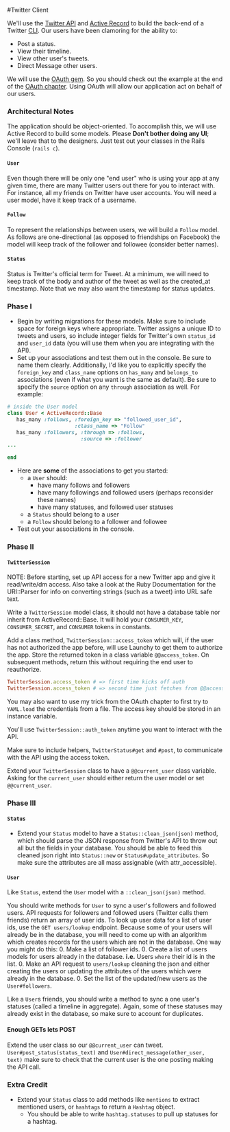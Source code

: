 #Twitter Client

We'll use the [Twitter API][api-docs] and [Active Record][ar-basics]
to build the back-end of a Twitter [CLI][wiki-cli]. Our users have
been clamoring for the ability to:

* Post a status.
* View their timeline.
* View other user's tweets.
* Direct Message other users.

We will use the [OAuth gem][oauth-github]. So you should check out the example at the
end of the [OAuth chapter][oauth-chapter]. Using OAuth will allow our application act
on behalf of our users.

[wiki-cli]:http://en.wikipedia.org/wiki/Command-line_interface
[ar-basics]:http://guides.rubyonrails.org/active_record_basics.html
[api-docs]: https://dev.twitter.com/docs/api/1.1
[oauth-github]: https://github.com/oauth/oauth-ruby
[oauth-chapter]: ../the-web/oauth.md

### Architectural Notes

The application should be object-oriented. To accomplish this, we will
use Active Record to build some models. Please **Don't bother doing
any UI**; we'll leave that to the designers. Just test out your
classes in the Rails Console (`rails c`).

#### `User`

Even though there will be only one "end user" who is using your app at
any given time, there are many Twitter users out there for you to
interact with. For instance, all my friends on Twitter have user
accounts. You will need a user model, have it keep track of a
username.

#### `Follow`

To represent the relationships between users, we will build a `Follow`
model. As follows are one-directional (as opposed to friendships on
Facebook) the model will keep track of the follower and followee
(consider better names).

#### `Status`

Status is Twitter's official term for Tweet. At a minimum, we will
need to keep track of the body and author of the tweet as well as the
created_at timestamp. Note that we may also want the timestamp for
status updates.

### Phase I

* Begin by writing migrations for these models. Make sure to include
space for foreign keys where appropriate. Twitter assigns a unique ID
to tweets and users, so include integer fields for Twitter's own
`status_id` and `user_id` data (you will use them when you are
integrating with the API).
* Set up your associations and test them out in the console. Be sure
to name them clearly. Additionally, I'd like you to explicitly specify
the `foreign_key` and `class_name` options on `has_many` and
`belongs_to` associations (even if what you want is the same as
default). Be sure to specify the `source` option on any `through`
association as well. For example:

```ruby
# inside the User model
class User < ActiveRecord::Base
   has_many :follows, :foreign_key => "followed_user_id",
                      :class_name => "Follow"
   has_many :followers, :through => :follows,
                        :source => :follower
...

end
```

* Here are **some** of the associations to get you started:
  * a `User` should:
    * have many follows and followers
    * have many followings and followed users (perhaps reconsider
      these names)
    * have many statuses, and followed user statuses
  * a `Status` should belong to a user
  * a `Follow` should belong to a follower and followee
* Test out your associations in the console.

### Phase II

#### `TwitterSession`

NOTE: Before starting, set up API access for a new Twitter app and
give it read/write/dm access. Also take a look at the Ruby
Documentation for the URI::Parser for info on converting strings (such
as a tweet) into URL safe text.

Write a `TwitterSession` model class, it should not have a database
table nor inherit from ActiveRecord::Base. It will hold your
`CONSUMER_KEY`, `CONSUMER_SECRET`, and `CONSUMER` tokens in constants.

Add a class method, `TwitterSession::access_token` which will, if the
user has not authorized the app before, will use Launchy to get them
to authorize the app. Store the returned token in a class variable
`@@access_token`. On subsequent methods, return this without requiring
the end user to reauthorize.

```ruby
TwitterSession.access_token # => first time kicks off auth
TwitterSession.access_token # => second time just fetches from @@access_token
```

You may also want to use my trick from the OAuth chapter to first try to
`YAML.load` the credentials from a file. The access key should be
stored in an instance variable.

You'll use `TwitterSession::auth_token` anytime you want to interact
with the API.

Make sure to include helpers, `TwitterStatus#get` and `#post`, to
communicate with the API using the access token.

Extend your `TwitterSession` class to have a `@@current_user` class
variable. Asking for the `current_user` should either return the user
model or set `@@current_user`.

### Phase III

#### `Status`

* Extend your `Status` model to have a `Status::clean_json(json)`
method, which should parse the JSON response from Twitter's API to
throw out all but the fields in your database. You should be able to
feed this cleaned json right into `Status::new` or
`Status#update_attributes`. So make sure the attributes are all
mass assignable (with attr_accessible).

#### `User`

Like `Status`, extend the `User` model with a `::clean_json(json)`
method.

You should write methods for `User` to sync a user's followers and
followed users. API requests for followers and followed users (Twitter
calls them friends) return an array of user ids. To look up user data
for a list of user ids, use the `GET users/lookup` endpoint. Because
some of your users will already be in the database, you will need to
come up with an algorithm which creates records for the users which
are not in the database. One way you might do this:
0. Make a list of follower ids.
0. Create a list of users models for users already in the database. **i.e.**
   Users `where` their id is in the list.
0. Make an API request to `users/lookup` cleaning the json and either
   creating the users or updating the attributes of the users which
   were already in the database.
0. Set the list of the updated/new users as the `User#followers`.

Like a `User`s friends, you should write a method to sync a one user's
statuses (called a timeline in aggregate). Again, some of these
statuses may already exist in the database, so make sure to account
for duplicates.

#### Enough GETs lets POST

Extend the user class so our `@@current_user` can
tweet. `User#post_status(status_text)` and
`User#direct_message(other_user, text)` make sure to check that the
current user is the one posting making the API call.

### Extra Credit

* Extend your `Status` class to add methods like `mentions` to extract
  mentioned users, or `hashtags` to return a `Hashtag` object.
  * You should be able to write `hashtag.statuses` to pull up statuses
    for a hashtag.
